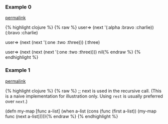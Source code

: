 ### Example 0
[permalink](#example-0)

{% highlight clojure %}
{% raw %}
user=> (next '(:alpha :bravo :charlie))
(:bravo :charlie)

user=> (next (next '(:one :two :three)))
(:three)

user=> (next (next (next '(:one :two :three))))
nil{% endraw %}
{% endhighlight %}


### Example 1
[permalink](#example-1)

{% highlight clojure %}
{% raw %}
;; next is used in the recursive call.  (This is a naive implementation for illustration only.  Using `rest` is usually preferred over `next`.)

(defn my-map [func a-list]
  (when a-list
    (cons (func (first a-list))
          (my-map func (next a-list))))){% endraw %}
{% endhighlight %}


